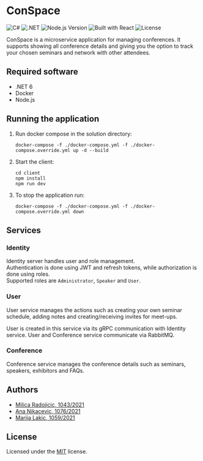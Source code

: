# ConSpace

![C#](https://img.shields.io/badge/C%23-239120?style=for-the-badge&logo=c-sharp&logoColor=white)
![.NET](https://img.shields.io/badge/.NET-5C2D91?style=for-the-badge&logo=.net&logoColor=white)
![Node.js Version](https://img.shields.io/badge/Node.js-%3E%3D%2010-brightgreen)
![Built with React](https://img.shields.io/badge/Built%20with-React-blue)
![License](https://img.shields.io/github/license/VladimirV99/Projektor?style=for-the-badge)

ConSpace is a microservice application for managing conferences. It supports showing all conference details and giving you the option to track your chosen seminars and network with other attendees.

## Required software
- .NET 6
- Docker
- Node.js

## Running the application
1. Run docker compose in the solution directory:
   ```
   docker-compose -f ./docker-compose.yml -f ./docker-compose.override.yml up -d --build
   ```
3. Start the client:
   ```
   cd client
   npm install
   npm run dev
   ```
4. To stop the application run:
   ```
   docker-compose -f ./docker-compose.yml -f ./docker-compose.override.yml down
   ```

## Services

### Identity

Identity server handles user and role management.  
Authentication is done using JWT and refresh tokens, while authorization is done using roles.  
Supported roles are `Administrator`, `Speaker` and `User`.

### User

User service manages the actions such as creating your own seminar schedule, adding notes and creating/receiving invites for meet-ups.

User is created in this service via its gRPC communication with Identity service.
User and Conference service communicate via RabbitMQ.

### Conference
Conference service manages the conference details such as seminars, speakers, exhibitors and FAQs.

## Authors
- [Milica Radojicic, 1043/2021](https://github.com/milicar7)
- [Ana Nikacevic, 1076/2021](https://github.com/AnaNika10)
- [Marija Lakic, 1059/2021](https://github.com/marijal74)

## License
Licensed under the [MIT](https://github.com/VladimirV99/Projektor/blob/main/LICENSE) license.
